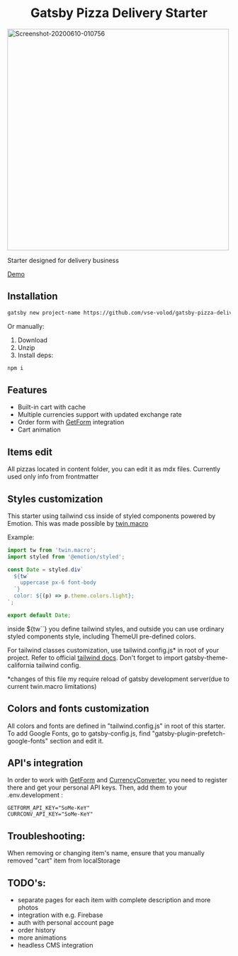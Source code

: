 <h1 align="center">
  Gatsby Pizza Delivery Starter
</h1>

<img src="https://i.ibb.co/y6G6SKT/Screenshot-20200610-010756.png" alt="Screenshot-20200610-010756" width="500px" />

Starter designed for delivery business

[Demo](https://gatsby-pizza-delivery.now.sh/)

## Installation

```sh
gatsby new project-name https://github.com/vse-volod/gatsby-pizza-delivery.git
```

Or manually:

1. Download
2. Unzip
3. Install deps:
```sh
npm i
```


## Features

* Built-in cart with cache
* Multiple currencies support with updated exchange rate
* Order form with [GetForm](https://getform.io/) integration
* Cart animation

## Items edit

All pizzas located in content folder, you can edit it as mdx files. Currently used only info from frontmatter

## Styles customization

This starter using tailwind css inside of styled components powered by Emotion. This was made possible by [twin.macro](https://github.com/ben-rogerson/twin.macro)

Example:

```javascript
import tw from 'twin.macro';
import styled from '@emotion/styled';

const Date = styled.div`
  ${tw`
    uppercase px-6 font-body
  `}
  color: ${(p) => p.theme.colors.light};
`;

export default Date;
```

inside ${tw``} you define tailwind styles, and outside you can use ordinary styled components style, including ThemeUI pre-defined colors.

For tailwind classes customization, use tailwind.config.js* in root of your project. Refer to official [tailwind docs](https://tailwindcss.com/docs/configuration/). Don't forget to import gatsby-theme-california tailwind config. 

*changes of this file my require reload of gatsby development server(due to current twin.macro limitations)

## Colors and fonts customization

All colors and fonts are defined in "tailwind.config.js" in root of this starter. 
To add Google Fonts, go to gatsby-config.js, find "gatsby-plugin-prefetch-google-fonts" section and edit it.

## API's integration
In order to work with [GetForm](https://getform.io/) and [CurrencyConverter](https://www.currencyconverterapi.com/), you need to register there and get your personal API keys. Then, add them to your .env.development :
```
GETFORM_API_KEY="SoMe-KeY"
CURRCONV_API_KEY="SoMe-KeY"
```

## Troubleshooting:
When removing or changing item's name, ensure that you manually removed "cart" item from localStorage

## TODO's:
* separate pages for each item with complete description and more photos
* integration with e.g. Firebase
* auth with personal account page
* order history
* more animations
* headless CMS integration